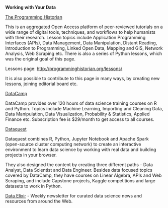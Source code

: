 **Working with Your Data**

[The Programming Historian](http://programminghistorian.org/)

This is an aggregated Open Access platform of peer-reviewed tutorials on a wide range of digital tools, techniques, and workflows to help humanists with their research. Lesson topics include Application Programming Interfaces (APIs), Data Management, Data Manipulation, Distant Reading, Introduction to Programming, Linked Open Data, Mapping and GIS, Network Analysis, Web Scraping etc. There is also a series of Python lessons, which was the original goal of this page. 

Lessons page: http://programminghistorian.org/lessons/

It is also possible to contribute to this page in many ways, by creating new lessons, joining editorial board etc.

[DataCamp](https://www.datacamp.com/home)

DataCamp provides over 120 hours of data science training courses on R and Python. Topics include Machine Learning, Importing and Cleaning Data, Data Manipulation, Data Visualization, Probability & Statistics, Applied Finance etc. 
Subscription fee is $29/month to get access to all courses. 

[Dataquest](https://www.dataquest.io/home)

Dataquest combines R, Python, Jupyter Notebook and Apache Spark (open-source cluster computing network) to create an interactive environment to learn data science by working with real data and building projects in your browser.

They also designed the content by creating three different paths - Data Analyst, Data Scientist and Data Engineer. Besides data focused topics covered by DataCamp, they have courses on Linear Algebra, APIs and Web Scraping, and include Capstone projects, Kaggle competitions and large datasets to work in Python.

[Data Elixir](https://dataelixir.com/) - Weekly newsletter for curated data science news and resources from around the Web. 